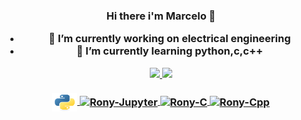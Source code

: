 <h3 align="center">
   Hi there i'm Marcelo 👋
  
- 🔭 I’m currently working on electrical engineering
-  🌱 I’m currently learning python,c,c++ 

<div align="center">
  <a href="https://beacons.ai/ronysanc">
  <img height="180em" src="https://github-readme-stats.vercel.app/api?username=Marcelo039&show_icons=true&theme=dark&include_all_commits=true&count_private=true"/>
  <img height="180em" src="https://github-readme-stats.vercel.app/api/top-langs/?username=Marcelo039&layout=compact&langs_count=7&theme=dark"/>
</div>
<div style="display: inline_block"><br>
  <img align="center" alt="Rony-Python" height="30" width="40" src="https://raw.githubusercontent.com/devicons/devicon/master/icons/python/python-original.svg">
  <img align="center" alt="Rony-Jupyter" height="30" width="40" src="https://cdn.jsdelivr.net/gh/devicons/devicon/icons/jupyter/jupyter-original-wordmark.svg">
  <img align="center" alt="Rony-C" height="30" width="40" src="https://cdn.jsdelivr.net/gh/devicons/devicon/icons/c/c-original.svg">
  <img align="center" alt="Rony-Cpp" height="30" width="40" src="https://cdn.jsdelivr.net/gh/devicons/devicon/icons/cplusplus/cplusplus-original.svg">

  


